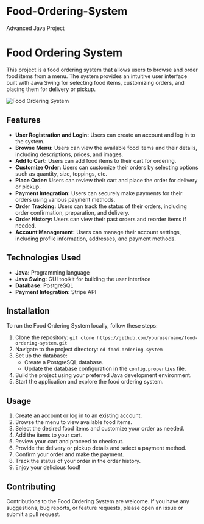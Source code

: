 # Food-Ordering-System
Advanced Java Project

# Food Ordering System

This project is a food ordering system that allows users to browse and order food items from a menu. The system provides an intuitive user interface built with Java Swing for selecting food items, customizing orders, and placing them for delivery or pickup.

![Food Ordering System](path/to/screenshot.png)

## Features

- **User Registration and Login:** Users can create an account and log in to the system.
- **Browse Menu:** Users can view the available food items and their details, including descriptions, prices, and images.
- **Add to Cart:** Users can add food items to their cart for ordering.
- **Customize Order:** Users can customize their orders by selecting options such as quantity, size, toppings, etc.
- **Place Order:** Users can review their cart and place the order for delivery or pickup.
- **Payment Integration:** Users can securely make payments for their orders using various payment methods.
- **Order Tracking:** Users can track the status of their orders, including order confirmation, preparation, and delivery.
- **Order History:** Users can view their past orders and reorder items if needed.
- **Account Management:** Users can manage their account settings, including profile information, addresses, and payment methods.

## Technologies Used

- **Java:** Programming language
- **Java Swing:** GUI toolkit for building the user interface
- **Database:** PostgreSQL
- **Payment Integration:** Stripe API

## Installation

To run the Food Ordering System locally, follow these steps:

1. Clone the repository: `git clone https://github.com/yourusername/food-ordering-system.git`
2. Navigate to the project directory: `cd food-ordering-system`
3. Set up the database:
   - Create a PostgreSQL database.
   - Update the database configuration in the `config.properties` file.
4. Build the project using your preferred Java development environment.
5. Start the application and explore the food ordering system.

## Usage

1. Create an account or log in to an existing account.
2. Browse the menu to view available food items.
3. Select the desired food items and customize your order as needed.
4. Add the items to your cart.
5. Review your cart and proceed to checkout.
6. Provide the delivery or pickup details and select a payment method.
7. Confirm your order and make the payment.
8. Track the status of your order in the order history.
9. Enjoy your delicious food!

## Contributing

Contributions to the Food Ordering System are welcome. If you have any suggestions, bug reports, or feature requests, please open an issue or submit a pull request.


